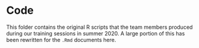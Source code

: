 # Code

This folder contains the original R scripts that the team members produced during our training sessions in summer 2020. A large portion of this has been rewritten for the `.Rmd` documents here. 
